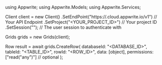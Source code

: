 using Appwrite;
using Appwrite.Models;
using Appwrite.Services;

Client client = new Client()
    .SetEndPoint("https://<REGION>.cloud.appwrite.io/v1") // Your API Endpoint
    .SetProject("<YOUR_PROJECT_ID>") // Your project ID
    .SetSession(""); // The user session to authenticate with

Grids grids = new Grids(client);

Row result = await grids.CreateRow(
    databaseId: "<DATABASE_ID>",
    tableId: "<TABLE_ID>",
    rowId: "<ROW_ID>",
    data: [object],
    permissions: ["read("any")"] // optional
);